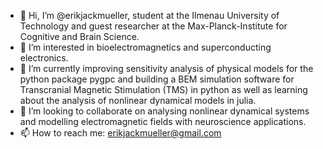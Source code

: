 - 👋 Hi, I’m @erikjackmueller, student at the Ilmenau University of Technology and guest researcher at the Max-Planck-Institute for Cognitive and Brain Science.
- 👀 I’m interested in bioelectromagnetics and superconducting electronics.
- 🌱 I’m currently improving sensitivity analysis of physical models for the python package pygpc and building a BEM simulation software for Transcranial Magnetic Stimulation (TMS) in python as well as learning about the analysis of nonlinear dynamical models in julia.
- 💞️ I’m looking to collaborate on analysing nonlinear dynamical systems and modelling electromagnetic fields with neuroscience applications.
- 📫 How to reach me: erikjackmueller@gmail.com

<!---
erikjackmueller/erikjackmueller is a ✨ special ✨ repository because its `README.md` (this file) appears on your GitHub profile.
You can click the Preview link to take a look at your changes.
--->
